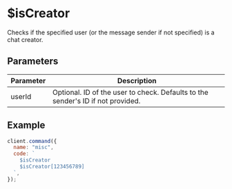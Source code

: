# $isCreator

Checks if the specified user (or the message sender if not specified) is a chat creator.

## Parameters

| Parameter | Description                                                                     |
| --------- | ------------------------------------------------------------------------------- |
| userId    | Optional. ID of the user to check. Defaults to the sender's ID if not provided. |

## Example

```js
client.command({
  name: "misc",
  code: `
    $isCreator
    $isCreator[123456789] 
  `,
});
```
